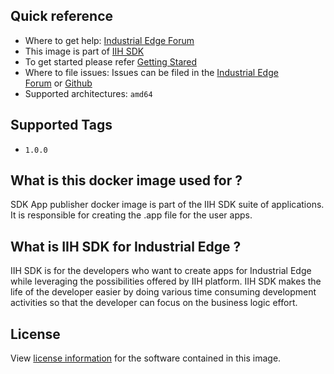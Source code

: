 Quick reference
---------------

-   Where to get help: [Industrial Edge Forum](https://www.siemens.com/industrial-edge-forum)
-   This image is part of [IIH SDK](https://github.com/industrial-edge/iih-sdk)
-   To get started please refer [Getting Stared](https://github.com/industrial-edge/iih-sdk/blob/main/README.md)
-   Where to file issues: Issues can be filed in the [Industrial Edge Forum](https://forum.industrial-edge.siemens.cloud/) or [Github](https://github.com/industrial-edge/iih-sdk/issues)
-   Supported architectures: `amd64`

Supported Tags
--------------

-   `1.0.0`

What is this docker image used for ?
------------------------------------
SDK App publisher docker image is part of the IIH SDK suite of applications. It is responsible for creating the .app file for the user apps.

What is IIH SDK for Industrial Edge ?
----------------------------------------------------------

IIH SDK is for the developers who want to create apps for Industrial Edge while leveraging the possibilities offered by IIH platform. IIH SDK makes the life of the developer easier by doing various time consuming development activities so that the developer can focus on the business logic effort. 

License
-------

View [license information](https://github.com/industrial-edge/iih-sdk/blob/main/LICENSE.md) for the software contained in this image.